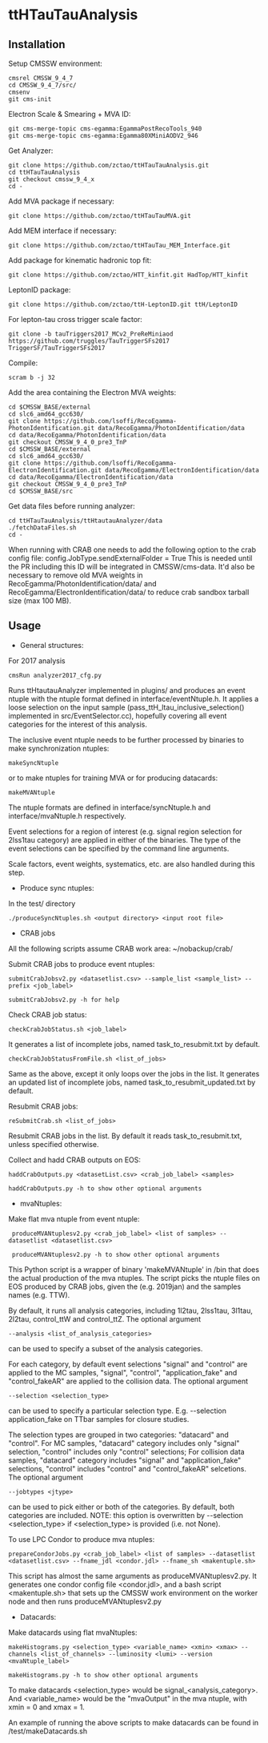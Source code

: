# ttHTauTauAnalysis

## Installation

Setup CMSSW environment:

	cmsrel CMSSW_9_4_7
	cd CMSSW_9_4_7/src/
	cmsenv
	git cms-init

Electron Scale & Smearing + MVA ID:

	git cms-merge-topic cms-egamma:EgammaPostRecoTools_940
	git cms-merge-topic cms-egamma:Egamma80XMiniAODV2_946

Get Analyzer:

	git clone https://github.com/zctao/ttHTauTauAnalysis.git
	cd ttHTauTauAnalysis
	git checkout cmssw_9_4_x
	cd -

Add MVA package if necessary:

	git clone https://github.com/zctao/ttHTauTauMVA.git

Add MEM interface if necessary:

	git clone https://github.com/zctao/ttHTauTau_MEM_Interface.git

Add package for kinematic hadronic top fit:

	git clone https://github.com/zctao/HTT_kinfit.git HadTop/HTT_kinfit

LeptonID package:

	git clone https://github.com/zctao/ttH-LeptonID.git ttH/LeptonID
	
For lepton-tau cross trigger scale factor:

	git clone -b tauTriggers2017_MCv2_PreReMiniaod https://github.com/truggles/TauTriggerSFs2017 TriggerSF/TauTriggerSFs2017

Compile:

	scram b -j 32

Add the area containing the Electron MVA weights:

	cd $CMSSW_BASE/external
	cd slc6_amd64_gcc630/
	git clone https://github.com/lsoffi/RecoEgamma-PhotonIdentification.git data/RecoEgamma/PhotonIdentification/data
	cd data/RecoEgamma/PhotonIdentification/data
	git checkout CMSSW_9_4_0_pre3_TnP
	cd $CMSSW_BASE/external
	cd slc6_amd64_gcc630/
	git clone https://github.com/lsoffi/RecoEgamma-ElectronIdentification.git data/RecoEgamma/ElectronIdentification/data
	cd data/RecoEgamma/ElectronIdentification/data
	git checkout CMSSW_9_4_0_pre3_TnP
	cd $CMSSW_BASE/src

Get data files before running analyzer:

	cd ttHTauTauAnalysis/ttHtautauAnalyzer/data
	./fetchDataFiles.sh
	cd -

When running with CRAB one needs to add the following option to the crab config file: config.JobType.sendExternalFolder = True This is needed until the PR including this ID will be integrated in CMSSW/cms-data.
It'd also be necessary to remove old MVA weights in RecoEgamma/PhotonIdentification/data/ and RecoEgamma/ElectronIdentification/data/ to reduce crab sandbox tarball size (max 100 MB).

## Usage

* General structures:

For 2017 analysis

    cmsRun analyzer2017_cfg.py

Runs ttHtautauAnalyzer implemented in plugins/ and produces an event ntuple with the ntuple format defined in interface/eventNtuple.h.
It applies a loose selection on the input sample (pass\_ttH\_ltau\_inclusive\_selection() implemented in src/EventSelector.cc), hopefully covering all event categories for the interest of this analysis.

The inclusive event ntuple needs to be further processed by binaries to make synchronization ntuples:

    makeSyncNtuple

or to make ntuples for training MVA or for producing datacards:

    makeMVANtuple

The ntuple formats are defined in interface/syncNtuple.h and interface/mvaNtuple.h respectively.

Event selections for a region of interest (e.g. signal region selection for 2lss1tau category) are applied in either of the binaries. The type of the event selections can be specified by the command line arguments.

Scale factors, event weights, systematics, etc. are also handled during this step.

* Produce sync ntuples:

In the test/ directory

	./produceSyncNtuples.sh <output directory> <input root file>

* CRAB jobs

All the following scripts assume CRAB work area: ~/nobackup/crab/

Submit CRAB jobs to produce event ntuples:
	   
	submitCrabJobsv2.py <datasetlist.csv> --sample_list <sample_list> --prefix <job_label>
	
	submitCrabJobsv2.py -h for help

Check CRAB job status:

    checkCrabJobStatus.sh <job_label>

It generates a list of incomplete jobs, named task\_to\_resubmit.txt by default.

    checkCrabJobStatusFromFile.sh <list_of_jobs>

Same as the above, except it only loops over the jobs in the list. It generates an updated list of incomplete jobs, named task\_to\_resubmit\_updated.txt by default.

Resubmit CRAB jobs:

    reSubmitCrab.sh <list_of_jobs>

Resubmit CRAB jobs in the list. By default it reads task\_to\_resubmit.txt, unless specified otherwise.

Collect and hadd CRAB outputs on EOS:

    haddCrabOutputs.py <datasetList.csv> <crab_job_label> <samples>

	haddCrabOutputs.py -h to show other optional arguments


* mvaNtuples:

Make flat mva ntuple from event ntuple: 

     produceMVANtuplesv2.py <crab_job_label> <list of samples> --datasetlist <datasetlist.csv> 

	 produceMVANtuplesv2.py -h to show other optional arguments

This Python script is a wrapper of binary 'makeMVANtuple' in /bin that does the actual production of the mva ntuples.
The script picks the ntuple files on EOS produced by CRAB jobs, given the <crab job label> (e.g. 2019jan) and the samples names (e.g. TTW).

By default, it runs all analysis categories, including 1l2tau, 2lss1tau, 3l1tau, 2l2tau, control\_ttW and control\_ttZ. The optional argument

    --analysis <list_of_analysis_categories>

can be used to specify a subset of the analysis categories.

For each category, by default event selections "signal" and "control" are applied to the MC samples, "signal", "control", "application\_fake" and "control\_fakeAR" are applied to the collision data. The optional argument

    --selection <selection_type>

can be used to specify a particular selection type. E.g. --selection application_fake on TTbar samples for closure studies.

The selection types are grouped in two categories: "datacard" and "control". For MC samples, "datacard" category includes only "signal" selection, "control" includes only "control" selections; For collision data samples, "datacard" category includes "signal" and "application_fake" selections, "control" includes "control" and "control_fakeAR" selcetions.
The optional argument

    --jobtypes <jtype>

can be used to pick either or both of the categories. By default, both categories are included. NOTE: this option is overwritten by --selection <selection_type> if <selection_type> is provided (i.e. not None).

To use LPC Condor to produce mva ntuples:

    prepareCondorJobs.py <crab_job_label> <list of samples> --datasetlist <datasetlist.csv> --fname_jdl <condor.jdl> --fname_sh <makentuple.sh>

This script has almost the same arguments as produceMVANtuplesv2.py. It generates one condor config file <condor.jdl>, and a bash script <makentuple.sh> that sets up the CMSSW work environment on the worker node and then runs produceMVANtuplesv2.py

* Datacards:

Make datacards using flat mvaNtuples:

    makeHistograms.py <selection_type> <variable_name> <xmin> <xmax> --channels <list_of_channels> --luminosity <lumi> --version <mvaNtuple_label>

    makeHistograms.py -h to show other optional arguments

To make datacards <selection_type> would be signal_<analysis_category>.
And <variable_name> would be the "mvaOutput" in the mva ntuple, with xmin = 0 and xmax = 1.

An example of running the above scripts to make datacards can be found in /test/makeDatacards.sh